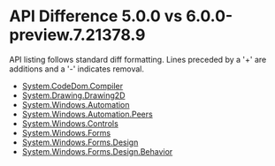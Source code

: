 # API Difference 5.0.0 vs 6.0.0-preview.7.21378.9

API listing follows standard diff formatting. Lines preceded by a '+' are
additions and a '-' indicates removal.

* [System.CodeDom.Compiler](6.0-preview7_System.CodeDom.Compiler.md)
* [System.Drawing.Drawing2D](6.0-preview7_System.Drawing.Drawing2D.md)
* [System.Windows.Automation](6.0-preview7_System.Windows.Automation.md)
* [System.Windows.Automation.Peers](6.0-preview7_System.Windows.Automation.Peers.md)
* [System.Windows.Controls](6.0-preview7_System.Windows.Controls.md)
* [System.Windows.Forms](6.0-preview7_System.Windows.Forms.md)
* [System.Windows.Forms.Design](6.0-preview7_System.Windows.Forms.Design.md)
* [System.Windows.Forms.Design.Behavior](6.0-preview7_System.Windows.Forms.Design.Behavior.md)

